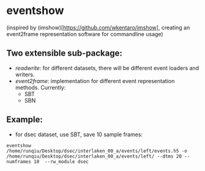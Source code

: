 # eventshow
(inspired by (imshow)[https://github.com/wkentaro/imshow], creating an event2frame representation software for commandline usage)

## Two extensible sub-package:
- *readwrite*: for different datasets, there will be different event loaders and writers.
- *event2frame*: implementation for different event representation methods. Currently:
    - SBT
    - SBN

## Example:
- for dsec dataset, use SBT, save 10 sample frames:
```
eventshow /home/runqiu/Desktop/dsec/interlaken_00_a/events/left/events.h5 -o /home/runqiu/Desktop/dsec/interlaken_00_a/events/left/ --dtms 20 --numframes 10  --rw_module dsec
```